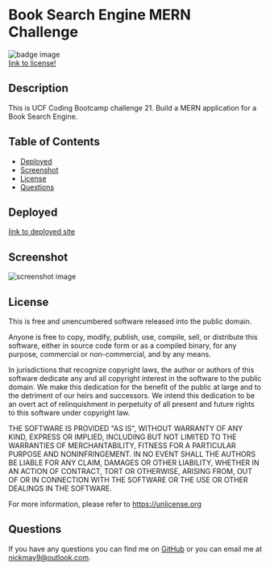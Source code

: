 # Book Search Engine MERN Challenge 
![badge image](https://img.shields.io/badge/license-unlicense-blue)  
[link to license!](https://unlicense.org/) 

## Description
This is UCF Coding Bootcamp challenge 21. Build a MERN application for a Book Search Engine.

## Table of Contents
* [Deployed](#deployed)
* [Screenshot](#screenshot)
* [License](#license)
* [Questions](#questions)

## Deployed
[link to deployed site](https://sleepy-earth-19301.herokuapp.com/)

## Screenshot
![screenshot image](screencapture-sleepy-earth-19301-herokuapp-2021-03-27-17_00_34.png)

## License 
This is free and unencumbered software released into the public domain.

Anyone is free to copy, modify, publish, use, compile, sell, or
distribute this software, either in source code form or as a compiled
binary, for any purpose, commercial or non-commercial, and by any
means.

In jurisdictions that recognize copyright laws, the author or authors
of this software dedicate any and all copyright interest in the
software to the public domain. We make this dedication for the benefit
of the public at large and to the detriment of our heirs and
successors. We intend this dedication to be an overt act of
relinquishment in perpetuity of all present and future rights to this
software under copyright law.

THE SOFTWARE IS PROVIDED "AS IS", WITHOUT WARRANTY OF ANY KIND,
EXPRESS OR IMPLIED, INCLUDING BUT NOT LIMITED TO THE WARRANTIES OF
MERCHANTABILITY, FITNESS FOR A PARTICULAR PURPOSE AND NONINFRINGEMENT.
IN NO EVENT SHALL THE AUTHORS BE LIABLE FOR ANY CLAIM, DAMAGES OR
OTHER LIABILITY, WHETHER IN AN ACTION OF CONTRACT, TORT OR OTHERWISE,
ARISING FROM, OUT OF OR IN CONNECTION WITH THE SOFTWARE OR THE USE OR
OTHER DEALINGS IN THE SOFTWARE.

For more information, please refer to <https://unlicense.org>

## Questions
If you have any questions you can find me on [GitHub](https://github.com/nickmay9) or you can email me at nickmay9@outlook.com.
